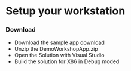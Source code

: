 # Setup your workstation

### Download

* Download the sample app [download](Assets/DemoWorkshopApp.zip)
* Unzip the DemoWorkshopApp.zip
* Open the Solution with Visual Studio
* Build the solution for X86 in Debug moded
